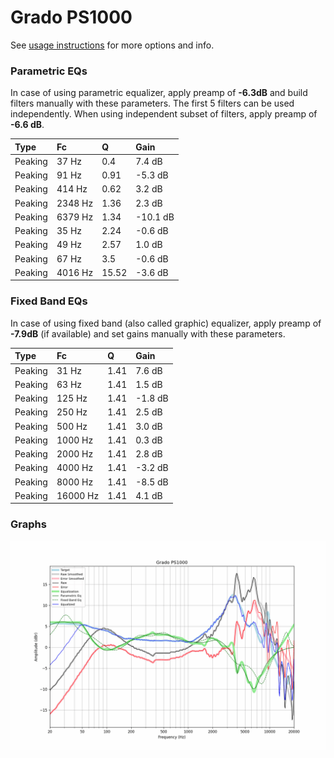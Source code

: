 # Grado PS1000
See [usage instructions](https://github.com/jaakkopasanen/AutoEq#usage) for more options and info.

### Parametric EQs
In case of using parametric equalizer, apply preamp of **-6.3dB** and build filters manually
with these parameters. The first 5 filters can be used independently.
When using independent subset of filters, apply preamp of **-6.6 dB**.

| Type    | Fc      |     Q | Gain     |
|:--------|:--------|:------|:---------|
| Peaking | 37 Hz   |  0.4  | 7.4 dB   |
| Peaking | 91 Hz   |  0.91 | -5.3 dB  |
| Peaking | 414 Hz  |  0.62 | 3.2 dB   |
| Peaking | 2348 Hz |  1.36 | 2.3 dB   |
| Peaking | 6379 Hz |  1.34 | -10.1 dB |
| Peaking | 35 Hz   |  2.24 | -0.6 dB  |
| Peaking | 49 Hz   |  2.57 | 1.0 dB   |
| Peaking | 67 Hz   |  3.5  | -0.6 dB  |
| Peaking | 4016 Hz | 15.52 | -3.6 dB  |

### Fixed Band EQs
In case of using fixed band (also called graphic) equalizer, apply preamp of **-7.9dB**
(if available) and set gains manually with these parameters.

| Type    | Fc       |    Q | Gain    |
|:--------|:---------|:-----|:--------|
| Peaking | 31 Hz    | 1.41 | 7.6 dB  |
| Peaking | 63 Hz    | 1.41 | 1.5 dB  |
| Peaking | 125 Hz   | 1.41 | -1.8 dB |
| Peaking | 250 Hz   | 1.41 | 2.5 dB  |
| Peaking | 500 Hz   | 1.41 | 3.0 dB  |
| Peaking | 1000 Hz  | 1.41 | 0.3 dB  |
| Peaking | 2000 Hz  | 1.41 | 2.8 dB  |
| Peaking | 4000 Hz  | 1.41 | -3.2 dB |
| Peaking | 8000 Hz  | 1.41 | -8.5 dB |
| Peaking | 16000 Hz | 1.41 | 4.1 dB  |

### Graphs
![](./Grado%20PS1000.png)